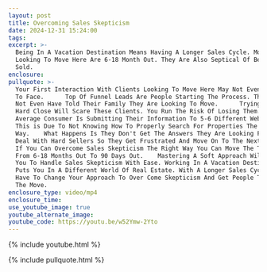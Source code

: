```yaml
---
layout: post
title: Overcoming Sales Skepticism
date: 2024-12-31 15:24:00
tags:
excerpt: >-
  Being In A Vacation Destination Means Having A Longer Sales Cycle. Most People
  Looking To Move Here Are 6-18 Month Out. They Are Also Septical Of Being
  Sold. 
enclosure:
pullquote: >-
  Your First Interaction With Clients Looking To Move Here May Not Even Be Face
  To Face.      Top Of Funnel Leads Are People Starting The Process. They May
  Not Even Have Told Their Family They Are Looking To Move.      Trying To Use A
  Hard Close Will Scare These Clients. You Run The Risk Of Losing Them.     The
  Average Consumer Is Submitting Their Information To 5-6 Different Websites.
  This is Due To Not Knowing How To Properly Search For Properties The Right
  Way.    What Happens Is They Don't Get The Answers They Are Looking For And
  Deal With Hard Sellers So They Get Frustrated And Move On To The Next One.    
  If You Can Overcome Sales Skepticism The Right Way You Can Move The Time Line
  From 6-18 Months Out To 90 Days Out.    Mastering A Soft Approach Will Allow
  You To Handle Sales Skepticism With Ease. Working In A Vacation Destination
  Puts You In A Different World Of Real Estate. With A Longer Sales Cycle You
  Have To Change Your Approach To Over Come Skepticism And Get People To Make
  The Move. 
enclosure_type: video/mp4
enclosure_time:
use_youtube_image: true
youtube_alternate_image:
youtube_code: https://youtu.be/w52Ymw-2Yto
---
```

{% include youtube.html %}

{% include pullquote.html %}